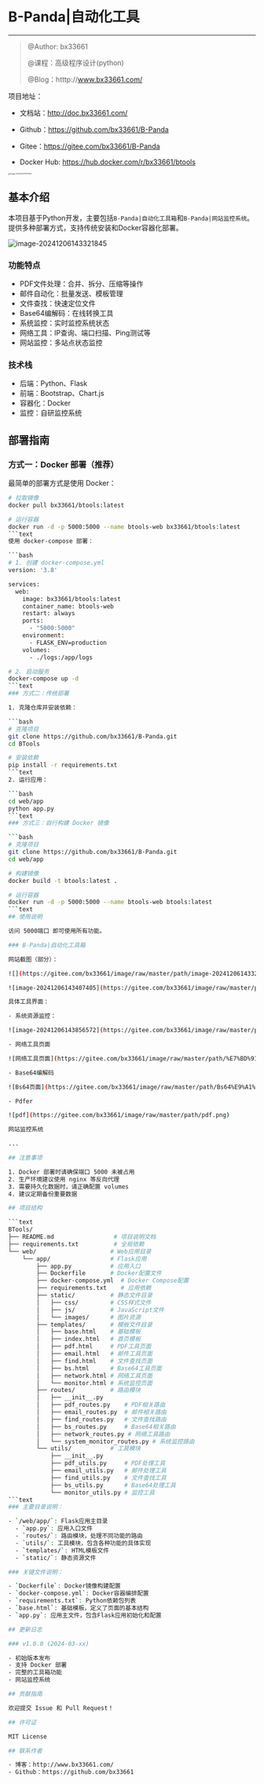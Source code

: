<meta name="referrer" content="no-referrer">

# B-Panda|自动化工具

---

> @Author: bx33661
>
> @课程：高级程序设计(python)
>
> @Blog：htttp://www.bx33661.com/

项目地址：

- 文档站：http://doc.bx33661.com/

- Github：https://github.com/bx33661/B-Panda
- Gitee：https://gitee.com/bx33661/B-Panda
- Docker Hub: https://hub.docker.com/r/bx33661/btools

<img src="https://gitee.com/bx33661/image/raw/master/path/image-20241201171117454.png" alt="image-20241201171117454" style="zoom: 25%;" />

## 基本介绍

本项目基于Python开发，主要包括`B-Panda|自动化工具箱`和`B-Panda|网站监控系统`。提供多种部署方式，支持传统安装和Docker容器化部署。

![image-20241206143321845](https://gitee.com/bx33661/image/raw/master/path/image-20241206143321845.png)

### 功能特点

- PDF文件处理：合并、拆分、压缩等操作
- 邮件自动化：批量发送、模板管理
- 文件查找：快速定位文件
- Base64编解码：在线转换工具
- 系统监控：实时监控系统状态
- 网络工具：IP查询、端口扫描、Ping测试等
- 网站监控：多站点状态监控

### 技术栈

- 后端：Python、Flask
- 前端：Bootstrap、Chart.js
- 容器化：Docker
- 监控：自研监控系统

## 部署指南

### 方式一：Docker 部署（推荐）

最简单的部署方式是使用 Docker：

```bash
# 拉取镜像
docker pull bx33661/btools:latest

# 运行容器
docker run -d -p 5000:5000 --name btools-web bx33661/btools:latest
```text
使用 docker-compose 部署：

```bash
# 1. 创建 docker-compose.yml
version: '3.8'

services:
  web:
    image: bx33661/btools:latest
    container_name: btools-web
    restart: always
    ports:
      - "5000:5000"
    environment:
      - FLASK_ENV=production
    volumes:
      - ./logs:/app/logs

# 2. 启动服务
docker-compose up -d
```text
### 方式二：传统部署

1. 克隆仓库并安装依赖：

```bash
# 克隆项目
git clone https://github.com/bx33661/B-Panda.git
cd BTools

# 安装依赖
pip install -r requirements.txt
```text
2. 运行应用：

```bash
cd web/app
python app.py
```text
### 方式三：自行构建 Docker 镜像

```bash
# 克隆项目
git clone https://github.com/bx33661/B-Panda.git
cd web/app

# 构建镜像
docker build -t btools:latest .

# 运行容器
docker run -d -p 5000:5000 --name btools-web btools:latest
```text
## 使用说明

访问 5000端口 即可使用所有功能。

### B-Panda|自动化工具箱

网站截图（部分）：

![](https://gitee.com/bx33661/image/raw/master/path/image-20241206143321845.png)

![image-20241206143407405](https://gitee.com/bx33661/image/raw/master/path/image-20241206143407405.png)

具体工具界面：

- 系统资源监控：

![image-20241206143856572](https://gitee.com/bx33661/image/raw/master/path/image-20241206143856572.png)

- 网络工具页面

![网络工具页面](https://gitee.com/bx33661/image/raw/master/path/%E7%BD%91%E7%BB%9C%E5%B7%A5%E5%85%B7%E9%A1%B5%E9%9D%A2.png)

- Base64编解码

![Bs64页面](https://gitee.com/bx33661/image/raw/master/path/Bs64%E9%A1%B5%E9%9D%A2.png)

- Pdfer

![pdf](https://gitee.com/bx33661/image/raw/master/path/pdf.png)

网站监控系统

...

## 注意事项

1. Docker 部署时请确保端口 5000 未被占用
2. 生产环境建议使用 nginx 等反向代理
3. 需要持久化数据时，请正确配置 volumes
4. 建议定期备份重要数据

## 项目结构

```text
BTools/
├── README.md                 # 项目说明文档
├── requirements.txt          # 全局依赖
└── web/                     # Web应用目录
    └── app/                 # Flask应用
        ├── app.py           # 应用入口
        ├── Dockerfile       # Docker配置文件
        ├── docker-compose.yml  # Docker Compose配置
        ├── requirements.txt    # 应用依赖
        ├── static/          # 静态文件目录
        │   ├── css/         # CSS样式文件
        │   ├── js/          # JavaScript文件
        │   └── images/      # 图片资源
        ├── templates/       # 模板文件目录
        │   ├── base.html    # 基础模板
        │   ├── index.html   # 首页模板
        │   ├── pdf.html     # PDF工具页面
        │   ├── email.html   # 邮件工具页面
        │   ├── find.html    # 文件查找页面
        │   ├── bs.html      # Base64工具页面
        │   ├── network.html # 网络工具页面
        │   └── monitor.html # 系统监控页面
        ├── routes/          # 路由模块
        │   ├── __init__.py
        │   ├── pdf_routes.py    # PDF相关路由
        │   ├── email_routes.py  # 邮件相关路由
        │   ├── find_routes.py   # 文件查找路由
        │   ├── bs_routes.py     # Base64相关路由
        │   ├── network_routes.py # 网络工具路由
        │   └── system_monitor_routes.py # 系统监控路由
        └── utils/           # 工具模块
            ├── __init__.py
            ├── pdf_utils.py     # PDF处理工具
            ├── email_utils.py   # 邮件处理工具
            ├── find_utils.py    # 文件查找工具
            ├── bs_utils.py      # Base64处理工具
            └── monitor_utils.py # 监控工具
```text
### 主要目录说明：

- `/web/app/`: Flask应用主目录
  - `app.py`: 应用入口文件
  - `routes/`: 路由模块，处理不同功能的路由
  - `utils/`: 工具模块，包含各种功能的具体实现
  - `templates/`: HTML模板文件
  - `static/`: 静态资源文件

### 关键文件说明：

- `Dockerfile`: Docker镜像构建配置
- `docker-compose.yml`: Docker容器编排配置
- `requirements.txt`: Python依赖包列表
- `base.html`: 基础模板，定义了页面的基本结构
- `app.py`: 应用主文件，包含Flask应用初始化和配置

## 更新日志

### v1.0.0 (2024-03-xx)

- 初始版本发布
- 支持 Docker 部署
- 完整的工具箱功能
- 网站监控系统

## 贡献指南

欢迎提交 Issue 和 Pull Request！

## 许可证

MIT License

## 联系作者

- 博客：http://www.bx33661.com/
- Github：https://github.com/bx33661
